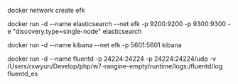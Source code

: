 docker network create efk

docker run -d --name elasticsearch --net efk  -p 9200:9200 -p 9300:9300 -e "discovery.type=single-node" elasticsearch

docker run -d --name kibana --net efk -p 5601:5601 kibana

docker run -d --name fluentd  -p 24224:24224 -p 24224:24224/udp  -v /Users/rxwyun/Develop/php/w7-rangine-empty/runtime/logs:/fluentd/log   fluentd_es